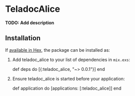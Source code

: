 # TeladocAlice

**TODO: Add description**

## Installation

If [available in Hex](https://hex.pm/docs/publish), the package can be installed as:

  1. Add teladoc_alice to your list of dependencies in `mix.exs`:

        def deps do
          [{:teladoc_alice, "~> 0.0.1"}]
        end

  2. Ensure teladoc_alice is started before your application:

        def application do
          [applications: [:teladoc_alice]]
        end

